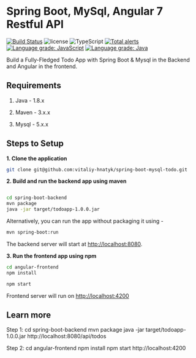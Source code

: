 
# Spring Boot, MySql, Angular 7 Restful API

[![Build Status](https://travis-ci.org/vitaliy-hnatyk/spring-boot-mysql-todo.svg?branch=master)](https://travis-ci.org/vitaliy-hnatyk/spring-boot-mysql-todo)
![license](https://img.shields.io/github/license/vitaliy-hnatyk/spring-boot-mysql-todo.svg)
![TypeScript](https://badges.frapsoft.com/typescript/version/typescript-next.svg?v=311)
[![Total alerts](https://img.shields.io/lgtm/alerts/g/vitaliy-hnatyk/spring-boot-mysql-todo.svg?logo=lgtm&logoWidth=18)](https://lgtm.com/projects/g/vitaliy-hnatyk/spring-boot-mysql-todo/alerts/)
[![Language grade: JavaScript](https://img.shields.io/lgtm/grade/javascript/g/vitaliy-hnatyk/spring-boot-mysql-todo.svg?logo=lgtm&logoWidth=18)](https://lgtm.com/projects/g/vitaliy-hnatyk/spring-boot-mysql-todo/context:javascript)
[![Language grade: Java](https://img.shields.io/lgtm/grade/java/g/vitaliy-hnatyk/spring-boot-mysql-todo.svg?logo=lgtm&logoWidth=18)](https://lgtm.com/projects/g/vitaliy-hnatyk/spring-boot-mysql-todo/context:java)

Build a Fully-Fledged Todo App with Spring Boot & Mysql in the Backend and Angular in the frontend.

## Requirements

1. Java - 1.8.x

2. Maven - 3.x.x

3. Mysql - 5.x.x

## Steps to Setup

**1. Clone the application**

```bash
git clone git@github.com:vitaliy-hnatyk/spring-boot-mysql-todo.git
```

**2. Build and run the backend app using maven**

```bash

cd spring-boot-backend
mvn package
java -jar target/todoapp-1.0.0.jar
```

Alternatively, you can run the app without packaging it using -

```bash
mvn spring-boot:run
```

The backend server will start at <http://localhost:8080>.

**3. Run the frontend app using npm**

```bash
cd angular-frontend
npm install
```

```bash
npm start
```

Frontend server will run on <http://localhost:4200>

## Learn more

Step 1: 
cd spring-boot-backend
mvn package
java -jar target/todoapp-1.0.0.jar
http://localhost:8080/api/todos

Step 2:
cd angular-frontend
npm install
npm start
http://localhost:4200

